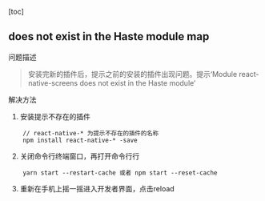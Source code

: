 [toc]

## does not exist in the Haste module map
 问题描述
>安装完新的插件后，提示之前的安装的插件出现问题。提示‘Module react-native-screens does not exist in the Haste module’

解决方法

1. 安装提示不存在的插件
```
    // react-native-* 为提示不存在的插件的名称
    npm install react-native-* -save 
```

2. 关闭命令行终端窗口，再打开命令行行
```
    yarn start --restart-cache 或者 npm start --reset-cache
```

3. 重新在手机上摇一摇进入开发者界面，点击reload


